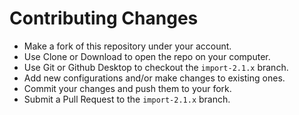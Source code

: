 # Contributing Changes

- Make a fork of this repository under your account.
- Use Clone or Download to open the repo on your computer.
- Use Git or Github Desktop to checkout the `import-2.1.x` branch.
- Add new configurations and/or make changes to existing ones.
- Commit your changes and push them to your fork.
- Submit a Pull Request to the `import-2.1.x` branch.
